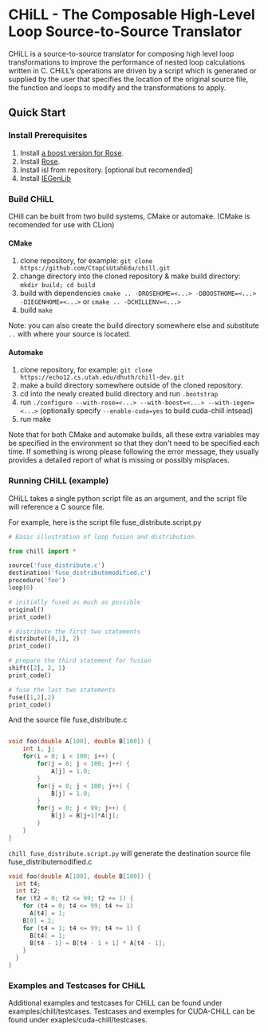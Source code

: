 # CHiLL - The Composable High-Level Loop Source-to-Source Translator

CHiLL is a source-to-source translator for composing high level loop transformations to improve the performance of nested loop calculations written in C. CHiLL’s operations are driven by a script which is generated or supplied by the user that specifies the location of the original source file, the function and loops to modify and the transformations to apply.

## Quick Start

### Install Prerequisites

1. Install [a boost version for Rose](install-boost).
2. Install [Rose](install-rose).
3. Install isl from repository. [optional but recomended]
4. Install [IEGenLib](install-iegenlib)

### Build CHiLL

CHill can be built from two build systems, CMake or automake. (CMake is recomended for use with CLion)

#### CMake

1. clone repository, for example: `git clone https://github.com/CtopCsUtahEdu/chill.git`
2. change directory into the cloned repository & make build directory: `mkdir build; cd build`
3. build with dependencies `cmake .. -DROSEHOME=<...> -DBOOSTHOME=<...> -DIEGENHOME=<...>` or `cmake .. -DCHILLENV=<...>`
4. build `make`

Note: you can also create the build directory somewhere else and substitute `..` with where your source is located.

#### Automake

1. clone repository, for example: `git clone https://echo12.cs.utah.edu/dhuth/chill-dev.git`
2. make a build directory somewhere outside of the cloned repository.
3. cd into the newly created build directory and run `.bootstrap`
4. run `./configure --with-rose=<...> --with-boost=<...> --with-iegen=<...>` (optionally specify `--enable-cuda=yes` to build cuda-chill intsead)
5. run make

Note that for both CMake and automake builds, all these extra variables may be specified in the environment so that they don't need to be specified each time. If something is wrong please following the error message, they usually provides a detailed report of what is missing or possibly misplaces.

### Running CHiLL (example)

CHiLL takes a single python script file as an argument, and the script file will reference a C source file.

For example, here is the script file fuse_distribute.script.py
```Python
# Basic illustration of loop fusion and distribution.

from chill import *

source('fuse_distribute.c')
destination('fuse_distributemodified.c')
procedure('foo')
loop(0)

# initially fused as much as possible
original()
print_code()

# distribute the first two statements
distribute([0,1], 2)
print_code()

# prepare the third statement for fusion
shift([2], 2, 1)
print_code()

# fuse the last two statements
fuse([1,2],2)
print_code()

```

And the source file fuse_distribute.c
```C

void foo(double A[100], double B[100]) {
    int i, j;
    for(i = 0; i < 100; i++) {
        for(j = 0; j < 100; j++) {
            A[j] = 1.0;
        }
        for(j = 0; j < 100; j++) {
            B[j] = 1.0;
        }
        for(j = 0; j < 99; j++) {
            B[j] = B[j+1]*A[j];
        }
    }
}
```

`chill fuse_distribute.script.py` will generate the destination source file fuse_distributemodified.c
```C
void foo(double A[100], double B[100]) {
  int t4;
  int t2;
  for (t2 = 0; t2 <= 99; t2 += 1) {
    for (t4 = 0; t4 <= 99; t4 += 1) 
      A[t4] = 1;
    B[0] = 1;
    for (t4 = 1; t4 <= 99; t4 += 1) {
      B[t4] = 1;
      B[t4 - 1] = B[t4 - 1 + 1] * A[t4 - 1];
    }
  }
}
```

### Examples and Testcases for CHiLL

Additional examples and testcases for CHiLL can be found under examples/chill/testcases. Testcases and exemples for CUDA-CHiLL can be found under exaples/cuda-chill/testcases.


